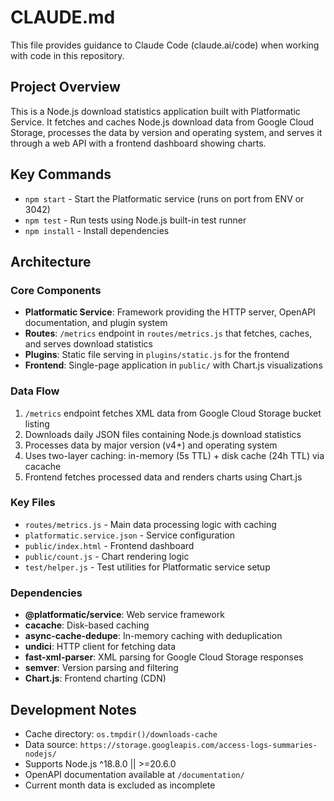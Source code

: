# CLAUDE.md

This file provides guidance to Claude Code (claude.ai/code) when working with code in this repository.

## Project Overview

This is a Node.js download statistics application built with Platformatic Service. It fetches and caches Node.js download data from Google Cloud Storage, processes the data by version and operating system, and serves it through a web API with a frontend dashboard showing charts.

## Key Commands

- `npm start` - Start the Platformatic service (runs on port from ENV or 3042)
- `npm test` - Run tests using Node.js built-in test runner
- `npm install` - Install dependencies

## Architecture

### Core Components

- **Platformatic Service**: Framework providing the HTTP server, OpenAPI documentation, and plugin system
- **Routes**: `/metrics` endpoint in `routes/metrics.js` that fetches, caches, and serves download statistics
- **Plugins**: Static file serving in `plugins/static.js` for the frontend
- **Frontend**: Single-page application in `public/` with Chart.js visualizations

### Data Flow

1. `/metrics` endpoint fetches XML data from Google Cloud Storage bucket listing
2. Downloads daily JSON files containing Node.js download statistics  
3. Processes data by major version (v4+) and operating system
4. Uses two-layer caching: in-memory (5s TTL) + disk cache (24h TTL) via cacache
5. Frontend fetches processed data and renders charts using Chart.js

### Key Files

- `routes/metrics.js` - Main data processing logic with caching
- `platformatic.service.json` - Service configuration
- `public/index.html` - Frontend dashboard
- `public/count.js` - Chart rendering logic
- `test/helper.js` - Test utilities for Platformatic service setup

### Dependencies

- **@platformatic/service**: Web service framework
- **cacache**: Disk-based caching
- **async-cache-dedupe**: In-memory caching with deduplication
- **undici**: HTTP client for fetching data
- **fast-xml-parser**: XML parsing for Google Cloud Storage responses
- **semver**: Version parsing and filtering
- **Chart.js**: Frontend charting (CDN)

## Development Notes

- Cache directory: `os.tmpdir()/downloads-cache`
- Data source: `https://storage.googleapis.com/access-logs-summaries-nodejs/`
- Supports Node.js ^18.8.0 || >=20.6.0
- OpenAPI documentation available at `/documentation/`
- Current month data is excluded as incomplete